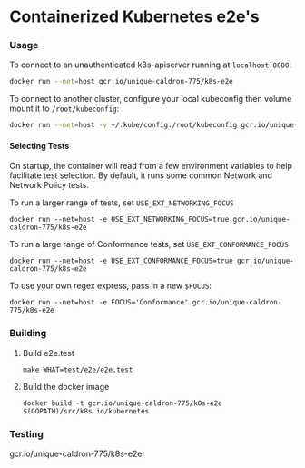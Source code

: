 # Containerized Kubernetes e2e's

### Usage


To connect to an unauthenticated k8s-apiserver running at `localhost:8080`:

```bash
docker run --net=host gcr.io/unique-caldron-775/k8s-e2e
```

To connect to another cluster, configure your local kubeconfig then volume mount it to `/root/kubeconfig`:

```bash
docker run --net=host -v ~/.kube/config:/root/kubeconfig gcr.io/unique-caldron-775/k8s-e2e
```

#### Selecting Tests

On startup, the container will read from a few environment variables to help facilitate test selection. By default,
it runs some common Network and Network Policy tests. 

To run a larger range of tests, set `USE_EXT_NETWORKING_FOCUS`

   ```
   docker run --net=host -e USE_EXT_NETWORKING_FOCUS=true gcr.io/unique-caldron-775/k8s-e2e
   ```

To run a large range of Conformance tests, set `USE_EXT_CONFORMANCE_FOCUS`

   ```
   docker run --net=host -e USE_EXT_CONFORMANCE_FOCUS=true gcr.io/unique-caldron-775/k8s-e2e
   ```

To use your own regex express, pass in a new `$FOCUS`:

  ```
  docker run --net=host -e FOCUS='Conformance' gcr.io/unique-caldron-775/k8s-e2e
  ```

### Building

1. Build e2e.test

   ```
   make WHAT=test/e2e/e2e.test
   ```

2. Build the docker image

   ```
   docker build -t gcr.io/unique-caldron-775/k8s-e2e $(GOPATH)/src/k8s.io/kubernetes
   ```

### Testing

gcr.io/unique-caldron-775/k8s-e2e 